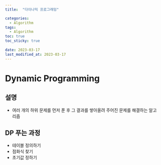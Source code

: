 ```yaml
---
title:  "다이나믹 프로그래밍"

categories:
  - Algorithm
tags:
  - Algorithm
toc: true
toc_sticky: true
 
date: 2023-03-17
last_modified_at: 2023-03-17
---
```

# Dynamic Programming  
## 설명  
* 여러 개의 하위 문제를 먼저 푼 후 그 결과를 쌓아올려 주어진 문제를 해결하는 알고리즘  
## DP 푸는 과정  
* 테이블 정의하기  
* 점화식 찾기  
* 초기값 정하기  